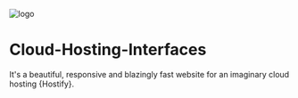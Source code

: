 ![logo](https://github.com/anmol2517/Cloud-Hosting-Interfaces/assets/110680449/bc3b2ceb-c244-44f4-8fdd-e122f71cdbde)

# Cloud-Hosting-Interfaces
It's a beautiful, responsive and blazingly fast website for an imaginary cloud hosting {Hostify}.
